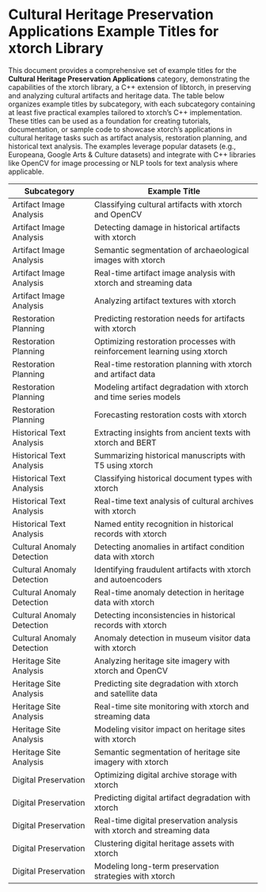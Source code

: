 # Cultural Heritage Preservation Applications Example Titles for xtorch Library

This document provides a comprehensive set of example titles for the **Cultural Heritage Preservation Applications** category, demonstrating the capabilities of the xtorch library, a C++ extension of libtorch, in preserving and analyzing cultural artifacts and heritage data. The table below organizes example titles by subcategory, with each subcategory containing at least five practical examples tailored to xtorch’s C++ implementation. These titles can be used as a foundation for creating tutorials, documentation, or sample code to showcase xtorch’s applications in cultural heritage tasks such as artifact analysis, restoration planning, and historical text analysis. The examples leverage popular datasets (e.g., Europeana, Google Arts & Culture datasets) and integrate with C++ libraries like OpenCV for image processing or NLP tools for text analysis where applicable.

| **Subcategory**                     | **Example Title**                                                                 |
|-------------------------------------|-----------------------------------------------------------------------------------|
| Artifact Image Analysis            | Classifying cultural artifacts with xtorch and OpenCV                             |
| Artifact Image Analysis            | Detecting damage in historical artifacts with xtorch                              |
| Artifact Image Analysis            | Semantic segmentation of archaeological images with xtorch                        |
| Artifact Image Analysis            | Real-time artifact image analysis with xtorch and streaming data                 |
| Artifact Image Analysis            | Analyzing artifact textures with xtorch                                           |
| Restoration Planning               | Predicting restoration needs for artifacts with xtorch                            |
| Restoration Planning               | Optimizing restoration processes with reinforcement learning using xtorch         |
| Restoration Planning               | Real-time restoration planning with xtorch and artifact data                     |
| Restoration Planning               | Modeling artifact degradation with xtorch and time series models                 |
| Restoration Planning               | Forecasting restoration costs with xtorch                                         |
| Historical Text Analysis           | Extracting insights from ancient texts with xtorch and BERT                       |
| Historical Text Analysis           | Summarizing historical manuscripts with T5 using xtorch                           |
| Historical Text Analysis           | Classifying historical document types with xtorch                                 |
| Historical Text Analysis           | Real-time text analysis of cultural archives with xtorch                         |
| Historical Text Analysis           | Named entity recognition in historical records with xtorch                        |
| Cultural Anomaly Detection         | Detecting anomalies in artifact condition data with xtorch                        |
| Cultural Anomaly Detection         | Identifying fraudulent artifacts with xtorch and autoencoders                     |
| Cultural Anomaly Detection         | Real-time anomaly detection in heritage data with xtorch                          |
| Cultural Anomaly Detection         | Detecting inconsistencies in historical records with xtorch                       |
| Cultural Anomaly Detection         | Anomaly detection in museum visitor data with xtorch                              |
| Heritage Site Analysis             | Analyzing heritage site imagery with xtorch and OpenCV                            |
| Heritage Site Analysis             | Predicting site degradation with xtorch and satellite data                        |
| Heritage Site Analysis             | Real-time site monitoring with xtorch and streaming data                         |
| Heritage Site Analysis             | Modeling visitor impact on heritage sites with xtorch                             |
| Heritage Site Analysis             | Semantic segmentation of heritage site imagery with xtorch                        |
| Digital Preservation               | Optimizing digital archive storage with xtorch                                    |
| Digital Preservation               | Predicting digital artifact degradation with xtorch                               |
| Digital Preservation               | Real-time digital preservation analysis with xtorch and streaming data           |
| Digital Preservation               | Clustering digital heritage assets with xtorch                                    |
| Digital Preservation               | Modeling long-term preservation strategies with xtorch                            |